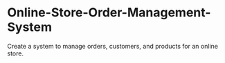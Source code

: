 # Online-Store-Order-Management-System
Create a system to manage orders, customers, and products for an online store.
